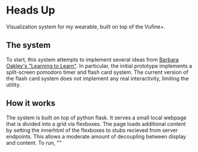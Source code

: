 # Heads Up

Visualization system for my wearable, built on top of the Vufine+.

## The system

To start, this system attempts to implement several ideas from [Barbara Oakley's "Learning to Learn"](https://www.youtube.com/watch?v=V5BXuZL1HAg).  In particular, the initial prototype implements a split-screen pomodoro timer and flash card system.  The current version of the flash card system does not implement any real interactivity, limiting the utility.

## How it works

The system is built on top of python flask.  It serves a small local webpage that is divided into a grid via flexboxes.  The page loads additional content by setting the innerhtml of the flexboxes to stubs recieved from server endpoints.  This allows a moderate amount of decoupling between display and content.  To run, ""
